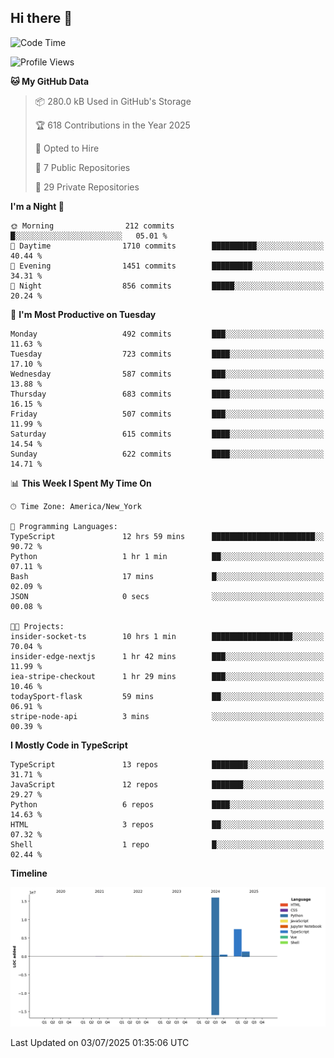 ## Hi there 👋

<!--START_SECTION:waka-->
![Code Time](http://img.shields.io/badge/Code%20Time-371%20hrs%2030%20mins-blue)

![Profile Views](http://img.shields.io/badge/Profile%20Views-0-blue)

**🐱 My GitHub Data** 

> 📦 280.0 kB Used in GitHub's Storage 
 > 
> 🏆 618 Contributions in the Year 2025
 > 
> 💼 Opted to Hire
 > 
> 📜 7 Public Repositories 
 > 
> 🔑 29 Private Repositories 
 > 
**I'm a Night 🦉** 

```text
🌞 Morning                212 commits         █░░░░░░░░░░░░░░░░░░░░░░░░   05.01 % 
🌆 Daytime                1710 commits        ██████████░░░░░░░░░░░░░░░   40.44 % 
🌃 Evening                1451 commits        █████████░░░░░░░░░░░░░░░░   34.31 % 
🌙 Night                  856 commits         █████░░░░░░░░░░░░░░░░░░░░   20.24 % 
```
📅 **I'm Most Productive on Tuesday** 

```text
Monday                   492 commits         ███░░░░░░░░░░░░░░░░░░░░░░   11.63 % 
Tuesday                  723 commits         ████░░░░░░░░░░░░░░░░░░░░░   17.10 % 
Wednesday                587 commits         ███░░░░░░░░░░░░░░░░░░░░░░   13.88 % 
Thursday                 683 commits         ████░░░░░░░░░░░░░░░░░░░░░   16.15 % 
Friday                   507 commits         ███░░░░░░░░░░░░░░░░░░░░░░   11.99 % 
Saturday                 615 commits         ████░░░░░░░░░░░░░░░░░░░░░   14.54 % 
Sunday                   622 commits         ████░░░░░░░░░░░░░░░░░░░░░   14.71 % 
```


📊 **This Week I Spent My Time On** 

```text
🕑︎ Time Zone: America/New_York

💬 Programming Languages: 
TypeScript               12 hrs 59 mins      ███████████████████████░░   90.72 % 
Python                   1 hr 1 min          ██░░░░░░░░░░░░░░░░░░░░░░░   07.11 % 
Bash                     17 mins             █░░░░░░░░░░░░░░░░░░░░░░░░   02.09 % 
JSON                     0 secs              ░░░░░░░░░░░░░░░░░░░░░░░░░   00.08 % 

🐱‍💻 Projects: 
insider-socket-ts        10 hrs 1 min        ██████████████████░░░░░░░   70.04 % 
insider-edge-nextjs      1 hr 42 mins        ███░░░░░░░░░░░░░░░░░░░░░░   11.99 % 
iea-stripe-checkout      1 hr 29 mins        ███░░░░░░░░░░░░░░░░░░░░░░   10.46 % 
todaySport-flask         59 mins             ██░░░░░░░░░░░░░░░░░░░░░░░   06.91 % 
stripe-node-api          3 mins              ░░░░░░░░░░░░░░░░░░░░░░░░░   00.39 % 
```

**I Mostly Code in TypeScript** 

```text
TypeScript               13 repos            ████████░░░░░░░░░░░░░░░░░   31.71 % 
JavaScript               12 repos            ███████░░░░░░░░░░░░░░░░░░   29.27 % 
Python                   6 repos             ████░░░░░░░░░░░░░░░░░░░░░   14.63 % 
HTML                     3 repos             ██░░░░░░░░░░░░░░░░░░░░░░░   07.32 % 
Shell                    1 repo              █░░░░░░░░░░░░░░░░░░░░░░░░   02.44 % 
```



**Timeline**

![Lines of Code chart](https://raw.githubusercontent.com/dikshithvishnu/dikshithvishnu/main/assets/bar_graph.png)


 Last Updated on 03/07/2025 01:35:06 UTC
<!--END_SECTION:waka-->
